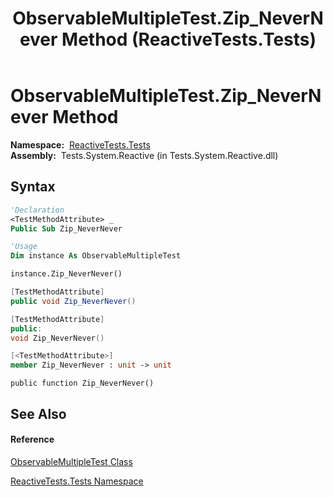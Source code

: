 ﻿---
title: ObservableMultipleTest.Zip_NeverNever Method  (ReactiveTests.Tests)
TOCTitle: Zip_NeverNever Method
ms:assetid: M:ReactiveTests.Tests.ObservableMultipleTest.Zip_NeverNever
ms:mtpsurl: https://msdn.microsoft.com/en-us/library/reactivetests.tests.observablemultipletest.zip_nevernever(v=VS.103)
ms:contentKeyID: 36619144
ms.date: 06/28/2011
mtps_version: v=VS.103
f1_keywords:
- ReactiveTests.Tests.ObservableMultipleTest.Zip_NeverNever
dev_langs:
- CSharp
- JScript
- VB
- FSharp
- c++
---

# ObservableMultipleTest.Zip\_NeverNever Method

**Namespace:**  [ReactiveTests.Tests](hh289046\(v=vs.103\).md)  
**Assembly:**  Tests.System.Reactive (in Tests.System.Reactive.dll)

## Syntax

``` vb
'Declaration
<TestMethodAttribute> _
Public Sub Zip_NeverNever
```

``` vb
'Usage
Dim instance As ObservableMultipleTest

instance.Zip_NeverNever()
```

``` csharp
[TestMethodAttribute]
public void Zip_NeverNever()
```

``` c++
[TestMethodAttribute]
public:
void Zip_NeverNever()
```

``` fsharp
[<TestMethodAttribute>]
member Zip_NeverNever : unit -> unit 
```

``` jscript
public function Zip_NeverNever()
```

## See Also

#### Reference

[ObservableMultipleTest Class](hh303586\(v=vs.103\).md)

[ReactiveTests.Tests Namespace](hh289046\(v=vs.103\).md)

